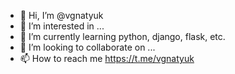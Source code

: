 - 👋 Hi, I’m @vgnatyuk
- 👀 I’m interested in ...
- 🌱 I’m currently learning python, django, flask, etc.
- 💞️ I’m looking to collaborate on ...
- 📫 How to reach me https://t.me/vgnatyuk

<!---
vgnatyuk/vgnatyuk is a ✨ special ✨ repository because its `README.md` (this file) appears on your GitHub profile.
You can click the Preview link to take a look at your changes.
--->
